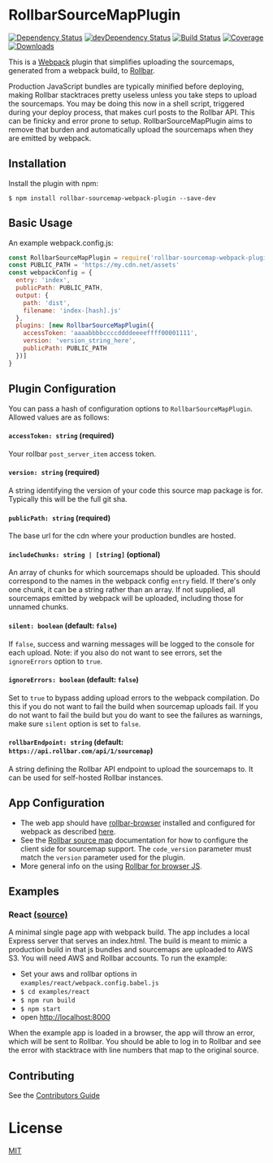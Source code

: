RollbarSourceMapPlugin
========================
[![Dependency Status](https://img.shields.io/david/thredup/rollbar-sourcemap-webpack-plugin.svg?style=flat-square)](https://david-dm.org/thredup/rollbar-sourcemap-webpack-plugin)
[![devDependency Status](https://img.shields.io/david/dev/thredup/rollbar-sourcemap-webpack-plugin.svg?maxAge=2592000?style=flat-square)](https://david-dm.org/thredup/rollbar-sourcemap-webpack-plugin#info=devDependencies)
[![Build Status](https://img.shields.io/travis/thredup/rollbar-sourcemap-webpack-plugin.svg?style=flat-square)](https://travis-ci.org/thredup/rollbar-sourcemap-webpack-plugin)
[![Coverage](https://img.shields.io/codecov/c/github/thredup/rollbar-sourcemap-webpack-plugin/master.svg?style=flat-square)](https://codecov.io/gh/thredup/rollbar-sourcemap-webpack-plugin)
[![Downloads](https://img.shields.io/npm/dm/rollbar-sourcemap-webpack-plugin.svg?style=flat-square)](https://www.npmjs.com/package/rollbar-sourcemap-webpack-plugin)

This is a [Webpack](https://webpack.github.io) plugin that simplifies uploading the sourcemaps,
generated from a webpack build, to [Rollbar](https://rollbar.com).

Production JavaScript bundles are typically minified before deploying,
making Rollbar stacktraces pretty useless unless you take steps to upload the sourcemaps.
You may be doing this now in a shell script, triggered during your deploy process,
that makes curl posts to the Rollbar API. This can be finicky and error prone to setup.
RollbarSourceMapPlugin aims to remove that burden and automatically upload the sourcemaps when they are emitted by webpack.

## Installation
Install the plugin with npm:
```shell
$ npm install rollbar-sourcemap-webpack-plugin --save-dev
```

## Basic Usage
An example webpack.config.js:
```javascript
const RollbarSourceMapPlugin = require('rollbar-sourcemap-webpack-plugin')
const PUBLIC_PATH = 'https://my.cdn.net/assets'
const webpackConfig = {
  entry: 'index',
  publicPath: PUBLIC_PATH,
  output: {
    path: 'dist',
    filename: 'index-[hash].js'
  },
  plugins: [new RollbarSourceMapPlugin({
    accessToken: 'aaaabbbbccccddddeeeeffff00001111',
    version: 'version_string_here',
    publicPath: PUBLIC_PATH
  })]
}
```

## Plugin Configuration
You can pass a hash of configuration options to `RollbarSourceMapPlugin`.
Allowed values are as follows:

#### `accessToken: string` **(required)**
Your rollbar `post_server_item` access token.

#### `version: string` **(required)**
A string identifying the version of your code this source map package is for. Typically this will be the full git sha.

#### `publicPath: string` **(required)**
The base url for the cdn where your production bundles are hosted.

#### `includeChunks: string | [string]` **(optional)**
An array of chunks for which sourcemaps should be uploaded. This should correspond to the names in the webpack config `entry` field. If there's only one chunk, it can be a string rather than an array. If not supplied, all sourcemaps emitted by webpack will be uploaded, including those for unnamed chunks.

#### `silent: boolean` **(default: `false`)**
If `false`, success and warning messages will be logged to the console for each upload. Note: if you also do not want to see errors, set the `ignoreErrors` option to `true`.

#### `ignoreErrors: boolean` **(default: `false`)**
Set to `true` to bypass adding upload errors to the webpack compilation. Do this if you do not want to fail the build when sourcemap uploads fail. If you do not want to fail the build but you do want to see the failures as warnings, make sure `silent` option is set to `false`.

#### `rollbarEndpoint: string` **(default: `https://api.rollbar.com/api/1/sourcemap`)**
A string defining the Rollbar API endpoint to upload the sourcemaps to. It can be used for self-hosted Rollbar instances.

## App Configuration
- The web app should have [rollbar-browser](https://github.com/rollbar/rollbar.js) installed and configured for webpack as described [here](https://github.com/rollbar/rollbar.js/tree/master/examples/webpack#using-rollbar-with-webpack).
- See the [Rollbar source map](https://rollbar.com/docs/source-maps/) documentation
  for how to configure the client side for sourcemap support.
  The `code_version` parameter must match the `version` parameter used for the plugin.
- More general info on the using [Rollbar for browser JS](https://rollbar.com/docs/notifier/rollbar.js/).

## Examples
### React [(source)](https://github.com/thredup/rollbar-sourcemap-webpack-plugin/tree/master/examples/react)
A minimal single page app with webpack build. The app includes a local Express server that
serves an index.html. The build is meant to mimic a production build in that js bundles and sourcemaps are uploaded
to AWS S3. You will need AWS and Rollbar accounts. To run the example:

  - Set your aws and rollbar options in `examples/react/webpack.config.babel.js`
  - `$ cd examples/react`
  - `$ npm run build`
  - `$ npm start`
  - open [http://localhost:8000](http://localhost:8000/)
  
  When the example app is loaded in a browser,
  the app will throw an error, which will be sent to Rollbar.
  You should be able to log in to Rollbar and see the error with stacktrace
  with line numbers that map to the original source.

## Contributing
See the [Contributors Guide](/CONTRIBUTING.md)

# License
[MIT](/LICENSE.md)
